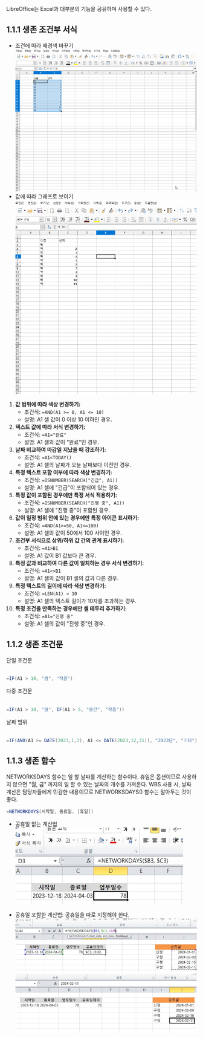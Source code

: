 LibreOffice는 Excel과 대부분의 기능을 공유하며 사용할 수 있다. 

## 1.1.1 생존 조건부 서식

- 조건에 따라 배경색 바꾸기
	  ![](images/libre_condition_1.gif)
- 값에 따라 그래프로 보이기
	  ![](images/libre_condition_2.gif)

1. **값 범위에 따라 색상 변경하기:**
    - 조건식: `=AND(A1 >= 0, A1 <= 10)`
    - 설명: A1 셀 값이 0 이상 10 이하인 경우.
2. **텍스트 값에 따라 서식 변경하기:**
    - 조건식: `=A1="완료"`
    - 설명: A1 셀의 값이 "완료"인 경우.
3. **날짜 비교하여 마감일 지났을 때 강조하기:**
    - 조건식: `=A1<TODAY()`
    - 설명: A1 셀의 날짜가 오늘 날짜보다 이전인 경우.
4. **특정 텍스트 포함 여부에 따라 색상 변경하기:**
    - 조건식: `=ISNUMBER(SEARCH("긴급", A1))`
    - 설명: A1 셀에 "긴급"이 포함되어 있는 경우.
5. **특정 값이 포함된 경우에만 특정 서식 적용하기:**
    - 조건식: `=ISNUMBER(SEARCH("진행 중", A1))`
    - 설명: A1 셀에 "진행 중"이 포함된 경우.
6. **값이 일정 범위 안에 있는 경우에만 특정 아이콘 표시하기:**
    - 조건식: `=AND(A1>=50, A1<=100)`
    - 설명: A1 셀의 값이 50에서 100 사이인 경우.
7. **조건부 서식으로 상위/하위 값 간의 관계 표시하기:**
    - 조건식: `=A1>B1`
    - 설명: A1 값이 B1 값보다 큰 경우.
8. **특정 값과 비교하여 다른 값이 일치하는 경우 서식 변경하기:**
    - 조건식: `=A1<>B1`
    - 설명: A1 셀의 값이 B1 셀의 값과 다른 경우.
9. **특정 텍스트의 길이에 따라 색상 변경하기:**
    - 조건식: `=LEN(A1) > 10`
    - 설명: A1 셀의 텍스트 길이가 10자를 초과하는 경우.
10. **특정 조건을 만족하는 경우에만 셀 테두리 추가하기:**
    - 조건식: `=A1="진행 중"`
    - 설명: A1 셀의 값이 "진행 중"인 경우.

## 1.1.2 생존 조건문

단일 조건문
~~~java

=IF(A1 > 10, "큼", "작음")

~~~

다중 조건문
~~~java

=IF(A1 > 10, "큼", IF(A1 > 5, "중간", "작음"))

~~~

날짜 범위
~~~java

=IF(AND(A1 >= DATE(2023,1,1), A1 <= DATE(2023,12,31)), "2023년", "기타")

~~~

## 1.1.3 생존 함수

NETWORKSDAYS 함수는 일 할 날짜를 계산하는 함수이다. 휴일은 옵션이므로 사용하지 않으면 "월, 금" 까지의 일 할 수 있는 날짜의 개수를 가져온다.  WBS 사용 시, 날짜 계산은 담당자들에게 민감한 내용이므로 NETWORKSDAYS() 함수는 알아두는 것이 좋다. 

~~~java
=NETWORKDAYS(시작일, 종료일, [휴일])
~~~

- 공휴일  없는 계산법
![](images/network_0.jpg)

- 공휴일 포함한 계산법: 공휴일을 따로 지정해야 한다. 
![](images/network_1.jpg)
![](images/network_2.jpg)

